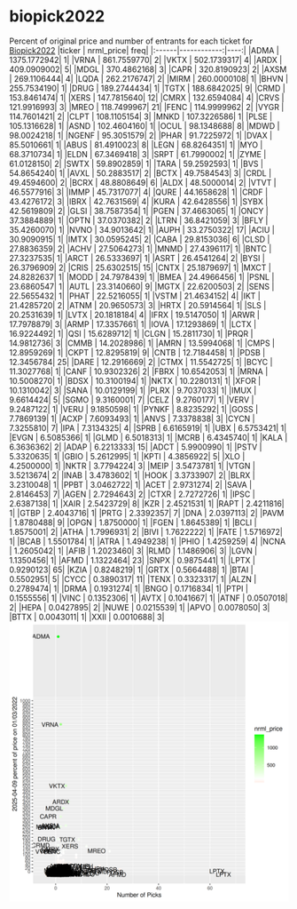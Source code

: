 # biopick2022
Percent of original price and number of entrants for each ticket for [Biopick2022](https://twitter.com/hashtag/Biopick2022)
|ticker |   nrml_price| freq|
|:------|------------:|----:|
|ADMA   | 1375.1772942|    1|
|VRNA   |  861.7559770|    2|
|VKTX   |  502.1739317|    4|
|ARDX   |  409.0909002|    5|
|MDGL   |  370.4862168|    3|
|CAPR   |  320.8190923|    2|
|AXSM   |  269.1106444|    4|
|LQDA   |  262.2176747|    2|
|MIRM   |  260.0000108|    1|
|BHVN   |  255.7534190|    1|
|DRUG   |  189.2744434|    1|
|TGTX   |  188.6842025|    9|
|CRMD   |  153.8461474|    1|
|XERS   |  147.7815640|   12|
|CMRX   |  132.6594084|    4|
|CRVS   |  121.9916993|    3|
|MREO   |  118.7499967|   21|
|FENC   |  114.9999962|    2|
|VYGR   |  114.7601421|    2|
|CLPT   |  108.1105154|    3|
|MNKD   |  107.3226586|    1|
|PLSE   |  105.1316628|    1|
|ASND   |  102.4604160|    1|
|OCUL   |   98.1348688|    8|
|MDWD   |   98.0024218|    1|
|NGENF  |   95.3051579|    2|
|PHAR   |   91.7225972|    1|
|DVAX   |   85.5010661|    1|
|ABUS   |   81.4910023|    8|
|LEGN   |   68.8264351|    1|
|MYO    |   68.3710734|    1|
|ELDN   |   67.3469418|    3|
|SRPT   |   61.7990002|    1|
|ZYME   |   61.0128150|    2|
|SWTX   |   59.8902859|    1|
|TARA   |   59.2592593|    1|
|BVS    |   54.8654240|    1|
|AVXL   |   50.2883517|    2|
|BCTX   |   49.7584543|    3|
|CRDL   |   49.4594600|    2|
|BCRX   |   48.8808649|    6|
|ALDX   |   48.5000014|    2|
|VTVT   |   46.5577916|    3|
|IMMP   |   45.7317077|    4|
|QURE   |   44.1658628|    1|
|CRDF   |   43.4276172|    3|
|IBRX   |   42.7631569|    4|
|KURA   |   42.6428556|    1|
|SYBX   |   42.5619809|    2|
|GLSI   |   38.7587354|    1|
|PGEN   |   37.4663065|    1|
|ONCY   |   37.3884889|    1|
|OPTN   |   37.0370382|    2|
|LTRN   |   36.8421059|    3|
|BFLY   |   35.4260070|    1|
|NVNO   |   34.9013642|    1|
|AUPH   |   33.2750322|   17|
|ACIU   |   30.9090915|    1|
|IMTX   |   30.0595245|    2|
|CABA   |   29.8153036|    6|
|CLSD   |   27.8836359|    2|
|ACHV   |   27.5064273|    1|
|MNMD   |   27.4396117|    1|
|BNTC   |   27.3237535|    1|
|ARCT   |   26.5333697|    1|
|ASRT   |   26.4541264|    2|
|BYSI   |   26.3796909|    2|
|CRIS   |   25.6302515|   15|
|CNTX   |   25.1879697|    1|
|MXCT   |   24.8282637|    1|
|MODD   |   24.7978439|    1|
|BMEA   |   24.4966456|    1|
|PSNL   |   23.6860547|    1|
|AUTL   |   23.3140660|    9|
|MGTX   |   22.6200503|    2|
|SENS   |   22.5655432|    1|
|PHAT   |   22.5216055|    1|
|VSTM   |   21.4634152|    4|
|IKT    |   21.4285720|    2|
|ATNM   |   20.9650573|    3|
|HRTX   |   20.5914564|    1|
|SLS    |   20.2531639|    1|
|LVTX   |   20.1818184|    4|
|IFRX   |   19.5147050|    1|
|ARWR   |   17.7978879|    3|
|ARMP   |   17.3357661|    1|
|IOVA   |   17.1293869|    1|
|LCTX   |   16.9224492|    1|
|QSI    |   15.6289712|    1|
|CLGN   |   15.2811730|    1|
|PRQR   |   14.9812736|    3|
|CMMB   |   14.2028986|    1|
|AMRN   |   13.5994068|    1|
|CMPS   |   12.8959269|    1|
|CKPT   |   12.8295819|    9|
|CNTB   |   12.7184458|    1|
|PDSB   |   12.3456784|   25|
|DARE   |   12.2916669|    2|
|CTMX   |   11.5542725|    1|
|BCYC   |   11.3027768|    1|
|CANF   |   10.9302326|    2|
|FBRX   |   10.6542053|    1|
|MRNA   |   10.5008270|    1|
|BDSX   |   10.3100194|    1|
|NKTX   |   10.2280131|    1|
|XFOR   |   10.1310042|    3|
|SANA   |   10.0129199|    1|
|PLRX   |    9.7037033|    1|
|IMUX   |    9.6614424|    5|
|SGMO   |    9.3160001|    7|
|CELZ   |    9.2760177|    1|
|VERV   |    9.2487122|    1|
|VERU   |    9.1850598|    1|
|PYNKF  |    8.8235292|    1|
|GOSS   |    7.7869139|    1|
|ACXP   |    7.6093493|    1|
|ANVS   |    7.3378838|    3|
|CYCN   |    7.3255810|    7|
|IPA    |    7.3134325|    4|
|SPRB   |    6.6165919|    1|
|UBX    |    6.5753421|    1|
|EVGN   |    6.5085366|    1|
|GLMD   |    6.5018313|    1|
|MCRB   |    6.4345740|    1|
|KALA   |    6.3636362|    2|
|ADAP   |    6.2213333|   15|
|ADCT   |    5.9900990|    1|
|PSTV   |    5.3320635|    1|
|GBIO   |    5.2612995|    1|
|KPTI   |    4.3856922|    5|
|XLO    |    4.2500000|    1|
|NKTR   |    3.7794224|    3|
|MEIP   |    3.5473781|    1|
|VTGN   |    3.5213674|    2|
|INAB   |    3.4783602|    1|
|HOOK   |    3.3733907|    2|
|BLRX   |    3.2310048|    1|
|PPBT   |    3.0462722|    1|
|ACET   |    2.9731274|    2|
|SAVA   |    2.8146453|    7|
|AGEN   |    2.7294643|    2|
|CTXR   |    2.7272726|    1|
|IPSC   |    2.6387138|    1|
|XAIR   |    2.5423729|    8|
|KZR    |    2.4521531|    1|
|RAPT   |    2.4211816|    1|
|GTBP   |    2.4043716|    1|
|PRTG   |    2.3392357|    7|
|DNA    |    2.0397113|    2|
|PAVM   |    1.8780488|    9|
|OPGN   |    1.8750000|    1|
|FGEN   |    1.8645389|    1|
|BCLI   |    1.8575001|    2|
|ATHA   |    1.7996931|    2|
|BIVI   |    1.7622222|    1|
|FATE   |    1.5716972|    1|
|BCAB   |    1.5501784|    1|
|ATRA   |    1.4949238|    1|
|PHIO   |    1.4259259|    4|
|NCNA   |    1.2605042|    1|
|AFIB   |    1.2023460|    3|
|RLMD   |    1.1486906|    3|
|LGVN   |    1.1350456|    1|
|AFMD   |    1.1322464|   23|
|SNPX   |    0.9875441|    1|
|LPTX   |    0.9290123|   65|
|KZIA   |    0.8248219|    1|
|GRTX   |    0.5664488|    1|
|BTAI   |    0.5502951|    5|
|CYCC   |    0.3890317|   11|
|TENX   |    0.3323317|    1|
|ALZN   |    0.2789474|    1|
|DRMA   |    0.1931274|    1|
|BNGO   |    0.1716834|    1|
|PTPI   |    0.1555556|    1|
|VINC   |    0.1352306|    1|
|AVTX   |    0.1041667|    1|
|ATNF   |    0.0507018|    2|
|HEPA   |    0.0427895|    2|
|NUWE   |    0.0215539|    1|
|APVO   |    0.0078050|    3|
|BTTX   |    0.0043011|    1|
|XXII   |    0.0010688|    3|
![retvspicks](biopicks.png?raw=true)
